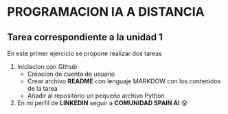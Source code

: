 # __PROGRAMACION IA A DISTANCIA__  
## Tarea correspondiente a la unidad 1  
En este primer ejercicio se propone realizar dos tareas
1. Iniciacion con Github
   - Creacion de cuenta de usuario
   - Crear archivo __README__ con lenguaje MARKDOW con los contenidos de la tarea
   - Añadir al repositorio un pequeño archivo Python
2. En mi perfil de __LINKEDIN__ seguir a __COMUNIDAD SPAIN AI__
   😰
